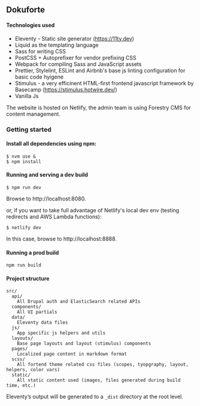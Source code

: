 ## Dokuforte

#### Technologies used

- Eleventy - Static site generator (https://11ty.dev)
- Liquid as the templating language
- Sass for writing CSS
- PostCSS + Autoprefixer for vendor prefixing CSS
- Webpack for compiling Sass and JavaScript assets
- Prettier, Stylelint, ESLint and Airbnb's base js linting configuration for basic code hyigene
- Stimulus - a very efficinent HTML-first frontend javascript framework by Basecamp (https://stimulus.hotwire.dev/)
- Vanilla Js

The website is hosted on Netlify, the admin team is using Forestry CMS for content management.

### Getting started

#### Install all dependencies using npm:

```
$ nvm use &
$ npm install
```

#### Running and serving a dev build

```
$ npm run dev

```

Browse to http://localhost:8080.

or, if you want to take full advantage of Netlify's local dev env (testing redirects and AWS Lambda functions):

```
$ netlify dev
```

In this case, browse to http://localhost:8888.

#### Running a prod build

```
npm run build
```

#### Project structure

```
src/
  api/
    All Drupal auth and ElasticSearch related APIs
  components/
    All UI partials
  data/
    Eleventy data files
  js/
    App specific js helpers and utils
  layouts/
    Base page layouts and layout (stimulus) components
  pages/
    Localized page content in markdown format
  scss/
    All fortend theme related css files (scopes, tyopgraphy, layout, helpers, color vars)
  static/
    All static content used (images, files generated during build time, etc.)
```

Eleventy’s output will be generated to a `_dist` directory at the root level.
